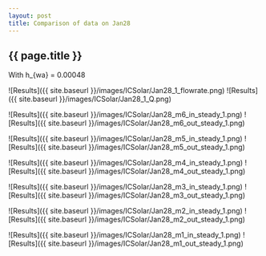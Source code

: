 ```yaml
---
layout: post
title: Comparison of data on Jan28
---
```

{{ page.title }}
-----------------
With h_{wa} = 0.00048

![Results]({{ site.baseurl }}/images/ICSolar/Jan28_1_flowrate.png) ![Results]({{ site.baseurl }}/images/ICSolar/Jan28_1_Q.png)

![Results]({{ site.baseurl }}/images/ICSolar/Jan28_m6_in_steady_1.png) ![Results]({{ site.baseurl }}/images/ICSolar/Jan28_m6_out_steady_1.png)

![Results]({{ site.baseurl }}/images/ICSolar/Jan28_m5_in_steady_1.png) ![Results]({{ site.baseurl }}/images/ICSolar/Jan28_m5_out_steady_1.png)

![Results]({{ site.baseurl }}/images/ICSolar/Jan28_m4_in_steady_1.png) ![Results]({{ site.baseurl }}/images/ICSolar/Jan28_m4_out_steady_1.png)

![Results]({{ site.baseurl }}/images/ICSolar/Jan28_m3_in_steady_1.png) ![Results]({{ site.baseurl }}/images/ICSolar/Jan28_m3_out_steady_1.png)

![Results]({{ site.baseurl }}/images/ICSolar/Jan28_m2_in_steady_1.png) ![Results]({{ site.baseurl }}/images/ICSolar/Jan28_m2_out_steady_1.png)

![Results]({{ site.baseurl }}/images/ICSolar/Jan28_m1_in_steady_1.png) ![Results]({{ site.baseurl }}/images/ICSolar/Jan28_m1_out_steady_1.png)


